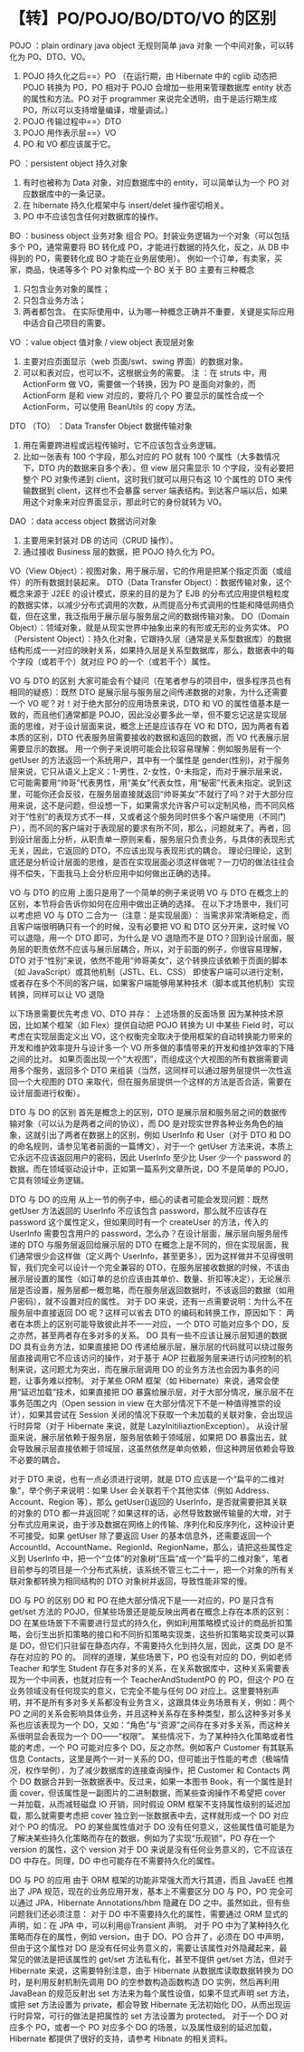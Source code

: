 # 【转】PO/POJO/BO/DTO/VO 的区别

POJO ：plain ordinary java object 无规则简单 java 对象
一个中间对象，可以转化为 PO、DTO、VO。

1. POJO 持久化之后==〉PO
   （在运行期，由 Hibernate 中的 cglib 动态把 POJO 转换为 PO，PO 相对于 POJO 会增加一些用来管理数据库 entity 状态的属性和方法。PO 对于 programmer 来说完全透明，由于是运行期生成 PO，所以可以支持增量编译，增量调试。）
2. POJO 传输过程中==〉DTO
3. POJO 用作表示层==〉VO
4. PO 和 VO 都应该属于它。

PO ：persistent object 持久对象

1. 有时也被称为 Data 对象，对应数据库中的 entity，可以简单认为一个 PO 对应数据库中的一条记录。
2. 在 hibernate 持久化框架中与 insert/delet 操作密切相关。
3. PO 中不应该包含任何对数据库的操作。

BO ：business object 业务对象
组合 PO。封装业务逻辑为一个对象（可以包括多个 PO，通常需要将 BO 转化成 PO，才能进行数据的持久化，反之，从 DB 中得到的 PO，需要转化成 BO 才能在业务层使用）。
例如一个订单，有卖家，买家，商品，快递等多个 PO 对象构成一个 BO
关于 BO 主要有三种概念

1. 只包含业务对象的属性；
2. 只包含业务方法；
3. 两者都包含。
   在实际使用中，认为哪一种概念正确并不重要，关键是实际应用中适合自己项目的需要。

VO ：value object 值对象 / view object 表现层对象

1. 主要对应页面显示（web 页面/swt、swing 界面）的数据对象。
2. 可以和表对应，也可以不，这根据业务的需要。
   注 ：在 struts 中，用 ActionForm 做 VO，需要做一个转换，因为 PO 是面向对象的，而 ActionForm 是和 view 对应的，要将几个 PO 要显示的属性合成一个 ActionForm，可以使用 BeanUtils 的 copy 方法。

DTO （TO） ：Data Transfer Object 数据传输对象

1. 用在需要跨进程或远程传输时，它不应该包含业务逻辑。
2. 比如一张表有 100 个字段，那么对应的 PO 就有 100 个属性（大多数情况下，DTO 内的数据来自多个表）。但 view 层只需显示 10 个字段，没有必要把整个 PO 对象传递到 client，这时我们就可以用只有这 10 个属性的 DTO 来传输数据到 client，这样也不会暴露 server 端表结构。到达客户端以后，如果用这个对象来对应界面显示，那此时它的身份就转为 VO。

DAO ：data access object 数据访问对象

1. 主要用来封装对 DB 的访问（CRUD 操作）。
2. 通过接收 Business 层的数据，把 POJO 持久化为 PO。

VO（View Object）：视图对象，用于展示层，它的作用是把某个指定页面（或组件）的所有数据封装起来。
DTO（Data Transfer Object）：数据传输对象，这个概念来源于 J2EE 的设计模式，原来的目的是为了 EJB 的分布式应用提供粗粒度的数据实体，以减少分布式调用的次数，从而提高分布式调用的性能和降低网络负载，但在这里，我泛指用于展示层与服务层之间的数据传输对象。
DO（Domain Object）：领域对象，就是从现实世界中抽象出来的有形或无形的业务实体。
PO（Persistent Object）：持久化对象，它跟持久层（通常是关系型数据库）的数据结构形成一一对应的映射关系，如果持久层是关系型数据库，那么，数据表中的每个字段（或若干个）就对应 PO 的一个（或若干个）属性。

VO 与 DTO 的区别
大家可能会有个疑问（在笔者参与的项目中，很多程序员也有相同的疑惑）：既然 DTO 是展示层与服务层之间传递数据的对象，为什么还需要一个 VO 呢？对！对于绝大部分的应用场景来说，DTO 和 VO 的属性值基本是一致的，而且他们通常都是 POJO，因此没必要多此一举，但不要忘记这是实现层面的思维，对于设计层面来说，概念上还是应该存在 VO 和 DTO，因为两者有着本质的区别，DTO 代表服务层需要接收的数据和返回的数据，而 VO 代表展示层需要显示的数据。
用一个例子来说明可能会比较容易理解：例如服务层有一个 getUser 的方法返回一个系统用户，其中有一个属性是 gender(性别)，对于服务层来说，它只从语义上定义：1-男性，2-女性，0-未指定，而对于展示层来说，它可能需要用“帅哥”代表男性，用“美女”代表女性，用“秘密”代表未指定。说到这里，可能你还会反驳，在服务层直接就返回“帅哥美女”不就行了吗？对于大部分应用来说，这不是问题，但设想一下，如果需求允许客户可以定制风格，而不同风格对于“性别”的表现方式不一样，又或者这个服务同时供多个客户端使用（不同门户），而不同的客户端对于表现层的要求有所不同，那么，问题就来了。再者，回到设计层面上分析，从职责单一原则来看，服务层只负责业务，与具体的表现形式无关，因此，它返回的 DTO，不应该出现与表现形式的耦合。
理论归理论，这到底还是分析设计层面的思维，是否在实现层面必须这样做呢？一刀切的做法往往会得不偿失，下面我马上会分析应用中如何做出正确的选择。

VO 与 DTO 的应用
上面只是用了一个简单的例子来说明 VO 与 DTO 在概念上的区别，本节将会告诉你如何在应用中做出正确的选择。
在以下才场景中，我们可以考虑把 VO 与 DTO 二合为一（注意：是实现层面）：
当需求非常清晰稳定，而且客户端很明确只有一个的时候，没有必要把 VO 和 DTO 区分开来，这时候 VO 可以退隐，用一个 DTO 即可，为什么是 VO 退隐而不是 DTO？回到设计层面，服务层的职责依然不应该与展示层耦合，所以，对于前面的例子，你很容易理解，DTO 对于“性别”来说，依然不能用“帅哥美女”，这个转换应该依赖于页面的脚本（如 JavaScript）或其他机制（JSTL、EL、CSS）
即使客户端可以进行定制，或者存在多个不同的客户端，如果客户端能够用某种技术（脚本或其他机制）实现转换，同样可以让 VO 退隐

以下场景需要优先考虑 VO、DTO 并存：
上述场景的反面场景
因为某种技术原因，比如某个框架（如 Flex）提供自动把 POJO 转换为 UI 中某些 Field 时，可以考虑在实现层面定义出 VO，这个权衡完全取决于使用框架的自动转换能力带来的开发和维护效率提升与设计多一个 VO 所多做的事情带来的开发和维护效率的下降之间的比对。
如果页面出现一个“大视图”，而组成这个大视图的所有数据需要调用多个服务，返回多个 DTO 来组装（当然，这同样可以通过服务层提供一次性返回一个大视图的 DTO 来取代，但在服务层提供一个这样的方法是否合适，需要在设计层面进行权衡）。

DTO 与 DO 的区别
首先是概念上的区别，DTO 是展示层和服务层之间的数据传输对象（可以认为是两者之间的协议），而 DO 是对现实世界各种业务角色的抽象，这就引出了两者在数据上的区别，例如 UserInfo 和 User（对于 DTO 和 DO 的命名规则，请参见笔者前面的一篇博文），对于一个 getUser 方法来说，本质上它永远不应该返回用户的密码，因此 UserInfo 至少比 User 少一个 password 的数据。而在领域驱动设计中，正如第一篇系列文章所说，DO 不是简单的 POJO，它具有领域业务逻辑。

DTO 与 DO 的应用
从上一节的例子中，细心的读者可能会发现问题：既然 getUser 方法返回的 UserInfo 不应该包含 password，那么就不应该存在 password 这个属性定义，但如果同时有一个 createUser 的方法，传入的 UserInfo 需要包含用户的 password，怎么办？在设计层面，展示层向服务层传递的 DTO 与服务层返回给展示层的 DTO 在概念上是不同的，但在实现层面，我们通常很少会这样做（定义两个 UserInfo，甚至更多），因为这样做并不见得很明智，我们完全可以设计一个完全兼容的 DTO，在服务层接收数据的时候，不该由展示层设置的属性（如订单的总价应该由其单价、数量、折扣等决定），无论展示层是否设置，服务层都一概忽略，而在服务层返回数据时，不该返回的数据（如用户密码），就不设置对应的属性。
对于 DO 来说，还有一点需要说明：为什么不在服务层中直接返回 DO 呢？这样可以省去 DTO 的编码和转换工作，原因如下：
两者在本质上的区别可能导致彼此并不一一对应，一个 DTO 可能对应多个 DO，反之亦然，甚至两者存在多对多的关系。
DO 具有一些不应该让展示层知道的数据
DO 具有业务方法，如果直接把 DO 传递给展示层，展示层的代码就可以绕过服务层直接调用它不应该访问的操作，对于基于 AOP 拦截服务层来进行访问控制的机制来说，这问题尤为突出，而在展示层调用 DO 的业务方法也会因为事务的问题，让事务难以控制。
对于某些 ORM 框架（如 Hibernate）来说，通常会使用“延迟加载”技术，如果直接把 DO 暴露给展示层，对于大部分情况，展示层不在事务范围之内（Open session in view 在大部分情况下不是一种值得推崇的设计），如果其尝试在 Session 关闭的情况下获取一个未加载的关联对象，会出现运行时异常（对于 Hibernate 来说，就是 LazyInitiliaztionException）。
从设计层面来说，展示层依赖于服务层，服务层依赖于领域层，如果把 DO 暴露出去，就会导致展示层直接依赖于领域层，这虽然依然是单向依赖，但这种跨层依赖会导致不必要的耦合。

对于 DTO 来说，也有一点必须进行说明，就是 DTO 应该是一个“扁平的二维对象”，举个例子来说明：如果 User 会关联若干个其他实体（例如 Address、Account、Region 等），那么 getUser()返回的 UserInfo，是否就需要把其关联的对象的 DTO 都一并返回呢？如果这样的话，必然导致数据传输量的大增，对于分布式应用来说，由于涉及数据在网络上的传输、序列化和反序列化，这种设计更不可接受。如果 getUser 除了要返回 User 的基本信息外，还需要返回一个 AccountId、AccountName、RegionId、RegionName，那么，请把这些属性定义到 UserInfo 中，把一个“立体”的对象树“压扁”成一个“扁平的二维对象”，笔者目前参与的项目是一个分布式系统，该系统不管三七二十一，把一个对象的所有关联对象都转换为相同结构的 DTO 对象树并返回，导致性能非常的慢。

DO 与 PO 的区别
DO 和 PO 在绝大部分情况下是一一对应的，PO 是只含有 get/set 方法的 POJO，但某些场景还是能反映出两者在概念上存在本质的区别：
DO 在某些场景下不需要进行显式的持久化，例如利用策略模式设计的商品折扣策略，会衍生出折扣策略的接口和不同折扣策略实现类，这些折扣策略实现类可以算是 DO，但它们只驻留在静态内存，不需要持久化到持久层，因此，这类 DO 是不存在对应的 PO 的。
同样的道理，某些场景下，PO 也没有对应的 DO，例如老师 Teacher 和学生 Student 存在多对多的关系，在关系数据库中，这种关系需要表现为一个中间表，也就对应有一个 TeacherAndStudentPO 的 PO，但这个 PO 在业务领域没有任何现实的意义，它完全不能与任何 DO 对应上。这里要特别声明，并不是所有多对多关系都没有业务含义，这跟具体业务场景有关，例如：两个 PO 之间的关系会影响具体业务，并且这种关系存在多种类型，那么这种多对多关系也应该表现为一个 DO，又如：“角色”与“资源”之间存在多对多关系，而这种关系很明显会表现为一个 DO——“权限”。
某些情况下，为了某种持久化策略或者性能的考虑，一个 PO 可能对应多个 DO，反之亦然。例如客户 Customer 有其联系信息 Contacts，这里是两个一对一关系的 DO，但可能出于性能的考虑（极端情况，权作举例），为了减少数据库的连接查询操作，把 Customer 和 Contacts 两个 DO 数据合并到一张数据表中。反过来，如果一本图书 Book，有一个属性是封面 cover，但该属性是一副图片的二进制数据，而某些查询操作不希望把 cover 一并加载，从而减轻磁盘 IO 开销，同时假设 ORM 框架不支持属性级别的延迟加载，那么就需要考虑把 cover 独立到一张数据表中去，这样就形成一个 DO 对应对个 PO 的情况。
PO 的某些属性值对于 DO 没有任何意义，这些属性值可能是为了解决某些持久化策略而存在的数据，例如为了实现“乐观锁”，PO 存在一个 version 的属性，这个 version 对于 DO 来说是没有任何业务意义的，它不应该在 DO 中存在。同理，DO 中也可能存在不需要持久化的属性。

DO 与 PO 的应用
由于 ORM 框架的功能非常强大而大行其道，而且 JavaEE 也推出了 JPA 规范，现在的业务应用开发，基本上不需要区分 DO 与 PO，PO 完全可以通过 JPA，Hibernate Annotations/hbm 隐藏在 DO 之中。虽然如此，但有些问题我们还必须注意：
对于 DO 中不需要持久化的属性，需要通过 ORM 显式的声明，如：在 JPA 中，可以利用@Transient 声明。
对于 PO 中为了某种持久化策略而存在的属性，例如 version，由于 DO、PO 合并了，必须在 DO 中声明，但由于这个属性对 DO 是没有任何业务意义的，需要让该属性对外隐藏起来，最常见的做法是把该属性的 get/set 方法私有化，甚至不提供 get/set 方法，但对于 Hibernate 来说，这需要特别注意，由于 Hibernate 从数据库读取数据转换为 DO 时，是利用反射机制先调用 DO 的空参数构造函数构造 DO 实例，然后再利用 JavaBean 的规范反射出 set 方法来为每个属性设值，如果不显式声明 set 方法，或把 set 方法设置为 private，都会导致 Hibernate 无法初始化 DO，从而出现运行时异常，可行的做法是把属性的 set 方法设置为 protected。
对于一个 DO 对应多个 PO，或者一个 PO 对应多个 DO 的场景，以及属性级别的延迟加载，Hibernate 都提供了很好的支持，请参考 Hibnate 的相关资料。

